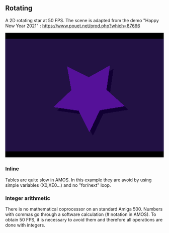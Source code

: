 ## Rotating

A 2D rotating star at 50 FPS.
The scene is adapted from the demo "Happy New Year 2021" : https://www.pouet.net/prod.php?which=87666

![Rotating star](readImg/star.png)

### Inline 

Tables are quite slow in AMOS. In this example they are avoid by using simple variables (X0,XE0...) and no "for/next" loop.

### Integer arithmetic

There is no mathematical coprocessor on an standard Amiga 500. Numbers with commas go through a software calculation (# notation in AMOS). To obtain 50 FPS, it is necessary to avoid them and therefore all operations are done with integers.

